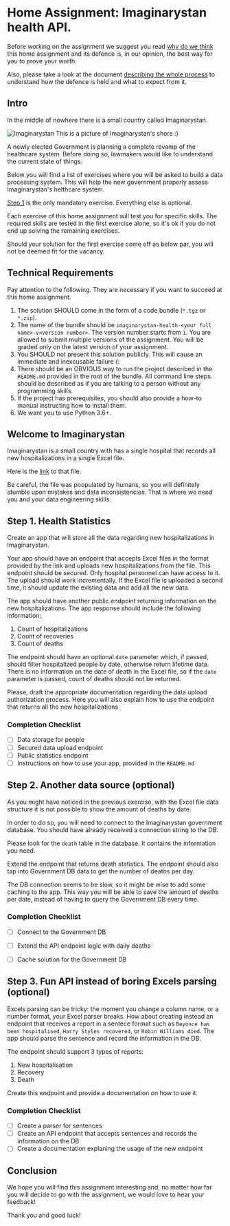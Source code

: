Home Assignment: Imaginarystan health API.
===========================

Before working on the assignment we suggest you read [why do we think](../WHY-TA-DEFENCE.md) this home assignment
and its defence is, in our opinion, the best way for you to prove your worth. 

Also, please take a look at the document [describing the whole process](../PROCESS.md) to understand how the defence is
held and what to expect from it.

Intro
-----

In the middle of nowhere there is a small country called Imaginarystan. 

![Imaginarystan](https://images.pexels.com/photos/994605/pexels-photo-994605.jpeg?cs=srgb&dl=pexels-fabian-wiktor-994605.jpg&fm=jpg "Imaginarystan")
This is a picture of Imaginarystan's shore :)

A newly elected Government is planning a complete revamp of the healthcare system. Before doing so, lawmakers would like to understand the current state of things. 

Below you will find a list of exercises where you will be asked to build a data processing system. This will help the new government properly assess
Imaginarystan's helthcare system. 

[Step 1](#step-1-health-statistics) is the only mandatory exercise. Everything else is optional.

Each exercise of this home assignment will test you for specific skills. The required skills are tested in the first exercise alone, so it's ok if you
do not end up solving the remaining exercises.

Should your solution for the first exercise come off as below par, you will not be deemed fit for the vacancy. 

Technical Requirements
----------------------

Pay attention to the following. They are necessary if you want to succeed at this home assignment.

1. The solution SHOULD come in the form of a code bundle (`*.tgz` or `*.zip`).
1. The name of the bundle should be `imaginarystan-health-<your full name>-v<version number>`. The version number starts from
   `1`. You are allowed to submit multiple versions of the assignment. You will be graded only on the latest version of your
   assignment.
1. You SHOULD not present this solution publicly. This will cause an immediate and inexcusable failure (:
1. There should be an OBVIOUS way to run the project described in the `README.md` provided in the root of the
   bundle. All command line steps should be described as if you are talking to a person without any programming skills.
1. If the project has prerequisites, you should also provide a how-to manual instructing how to install them. 
1. We want you to use Python 3.6+.


Welcome to Imaginarystan
---------------------

Imaginarystan is a small country with has a single hospital that records all new hospitalizations in a single Excel file.

Here is the [link](https://drive.google.com/file/d/1EGBny-NJGcr3_CT-oAsMDkwOmEPVGybU/view?usp=sharing) to that file.

Be careful, the file was poopulated by humans, so you will definitely stumble upon mistakes and data inconsistencies.
That is where we need you and your data engineering skills.

Step 1. Health Statistics
---------------------------

Create an app that will store all the data regarding new hospitalizations in Imaginarystan.

Your app should have an endpoint that accepts Excel files in the format provided by the link
and uploads new hospitalizations from the file.
This endpoint should be secured. Only hospital personnel can have access to it. 
The upload should work incrementally. If the Excel file is uploaded a second time, it should update the existing data and add all the new data. 


The app should have another public endpoint returning information on the new hospitalizations. 
The app response should include the following information:
1. Count of hospitalizations
1. Count of recoveries
1. Count of deaths

The endpoint should have an optional `date` parameter which, if passed, should filter hospitalized people by date,
otherwise return lifetime data.
There is no information on the date of death in the Excel file, so if the `date` parameter is passed, count of deaths should not be returned.

Please, draft the appropriate documentation regarding the data upload authorization process. Here you will also explain how to use the endpoint that returns all the new hospitalizations

### Completion Checklist

- [ ] Data storage for people
- [ ] Secured data upload endpoint
- [ ] Public statistics endpoint
- [ ] Instructions on how to use your app, provided in the `README.md`

Step 2. Another data source (optional)
---------------------------

As you might have noticed in the previous exercise, with the Excel file data structure it is not possible to show the amount of
deaths by date.

In order to do so, you will need to connect to the Imaginarystan government database. You should have already received a connection string
to the DB.

Please look for the `death` table in the database. It contains the information you need.

Extend the endpoint that returns death statistics. The endpoint should also tap into Government DB data to get the number of deaths per day.

The DB connection seems to be slow, so it might be wise to add some caching to the app. This way you will be able to save the
amount of deaths per date, instead of having to query the Government DB every time.

### Completion Checklist

- [ ] Connect to the Government DB
- [ ] Extend the API endpoint logic with daily deaths
- [ ] Cache solution for the Government DB


Step 3. Fun API instead of boring Excels parsing (optional)
---------------------------

Excels parsing can be tricky: the moment you change a column name, or a number format, your Excel parser breaks.
How about creating instead an endpoint that receives a report in a sentece format such as 
`Beyonce has been hospitalised`, `Harry Styles recovered`, or `Robin Williams died`. 
The app should parse the sentence and record the information in the DB.

The endpoint should support 3 types of reports:
1) New hospitalisation
2) Recovery
3) Death

Create this endpoint and provide a documentation on how to use it.

### Completion Checklist

- [ ] Create a parser for sentences
- [ ] Create an API endpoint that accepts sentences and records the information on the DB
- [ ] Create a documentation explaning the usage of the new endpoint

Conclusion
----------

We hope you will find this assignment interesting and, no matter how far you will decide to go with the assignment, we would love to hear your feedback!

Thank you and good luck!
